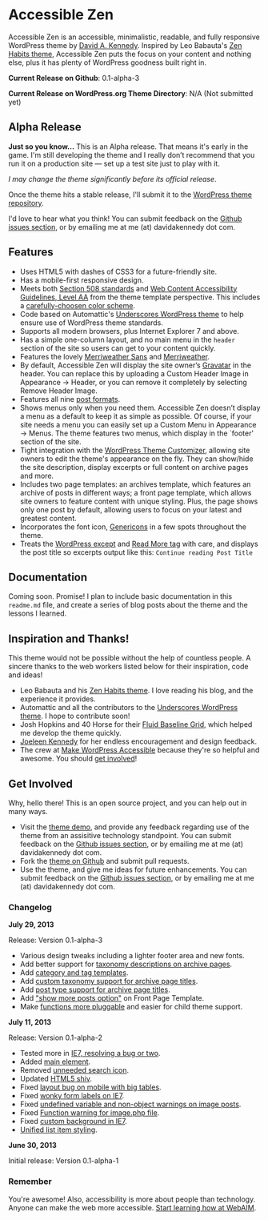 # Accessible Zen

Accessible Zen is an accessible, minimalistic, readable, and fully responsive WordPress theme by [David A. Kennedy](http://davidakennedy.com). Inspired by Leo Babauta's [Zen Habits theme](http://zenhabits.net/theme/), Accessible Zen puts the focus on your content and nothing else, plus it has plenty of WordPress goodness built right in.

**Current Release on Github**: 0.1-alpha-3

**Current Release on WordPress.org Theme Directory**: N/A (Not submitted yet)

## Alpha Release

**Just so you know...** This is an Alpha release. That means it's early in the game. I'm still developing the theme and I really don’t recommend that you run it on a production site — set up a test site just to play with it.

*I may change the theme significantly before its official release*.

Once the theme hits a stable release, I'll submit it to the [WordPress theme repository](http://wordpress.org/themes/).

I'd love to hear what you think! You can submit feedback on the [Github issues section](https://github.com/davidakennedy/accessible-zen/issues), or by emailing me at me (at) davidakennedy dot com.

## Features

- Uses HTML5 with dashes of CSS3 for a future-friendly site.
- Has a mobile-first responsive design.
- Meets both [Section 508 standards](http://www.section508.gov/index.cfm?&FuseAction=Content&ID=12) and [Web Content Accessibility Guidelines, Level AA](http://www.w3.org/TR/WCAG/) from the theme template perspective. This includes a [carefully-choosen color scheme](http://accessibility.oit.ncsu.edu/tools/color-contrast/accessible-color-palette.php?&colors=ffffff,f5f5f5,d5d5d5,e5e5e5,333333,666666,e5f7ff,00628c,00354C,00628,C,008FCC,006e9d&main=ffffff&level=AA).
- Code based on Automattic's [Underscores WordPress theme](http://underscores.me/) to help ensure use of WordPress theme standards.
- Supports all modern browsers, plus Internet Explorer 7 and above.
- Has a simple one-column layout, and no main menu in the `header` section of the site so users can get to your content quickly.
- Features the lovely [Merriweather Sans](http://www.google.com/fonts/specimen/Merriweather+Sans) and [Merriweather](hhttp://www.google.com/fonts/specimen/Merriweather).
- By default, Accessible Zen will display the site owner’s [Gravatar](http://en.gravatar.com/) in the header. You can replace this by uploading a Custom Header Image in Appearance -> Header, or you can remove it completely by selecting Remove Header Image.
- Features all nine [post formats](http://codex.wordpress.org/Post_Formats).
- Shows menus only when you need them. Accessible Zen doesn’t display a menu as a default to keep it as simple as possible. Of course, if your site needs a menu you can easily set up a Custom Menu in Appearance -> Menus. The theme features two menus, which display in the `footer' section of the site.
- Tight integration with the [WordPress Theme Customizer](https://codex.wordpress.org/Theme_Customization_API), allowing site owners to edit the theme's appearance on the fly. They can show/hide the site description, display excerpts or full content on archive pages and more.
- Includes two page templates: an archives template, which features an archive of posts in different ways; a front page template, which allows site owners to feature content with unique styling. Plus, the page shows only one post by default, allowing users to focus on your latest and greatest content.
- Incorporates the font icon, [Genericons](http://genericons.com/) in a few spots throughout the theme.
- Treats the [WordPress except](http://codex.wordpress.org/Excerpt) and [Read More tag](http://codex.wordpress.org/Customizing_the_Read_More) with care, and displays the post title so excerpts output like this: `Continue reading Post Title`

## Documentation

Coming soon. Promise! I plan to include basic documentation in this `readme.md` file, and create a series of blog posts about the theme and the lessons I learned.

## Inspiration and Thanks!
 
This theme would not be possible without the help of countless people. A sincere thanks to the web workers listed below for their inspiration, code and ideas!

- Leo Babauta and his [Zen Habits theme](http://zenhabits.net/theme/). I love reading his blog, and the experience it provides.
- Automattic and all the contributors to the [Underscores WordPress theme](http://underscores.me/). I hope to contribute soon!
- Josh Hopkins and 40 Horse for their [Fluid Baseline Grid](http://fluidbaselinegrid.com/), which helped me develop the theme quickly.
- [Joeleen Kennedy](http://joeleen.net) for her endless encouragement and design feedback.
- The crew at [Make WordPress Accessible](http://make.wordpress.org/accessibility/) because they're so helpful and awesome. You should [get involved](http://make.wordpress.org/accessibility/join-us/)!

## Get Involved

Why, hello there! This is an open source project, and you can help out in many ways.

- Visit the [theme demo](http://wpthemes.davidakennedy.com/accessible-zen/), and provide any feedback regarding use of the theme from an assisitive technology standpoint. You can submit feedback on the [Github issues section](https://github.com/davidakennedy/Accessible-Zen/issues), or by emailing me at me (at) davidakennedy dot com.
- Fork the [theme on Github](https://github.com/davidakennedy/Accessible-Zen/) and submit pull requests.
- Use the theme, and give me ideas for future enhancements. You can submit feedback on the [Github issues section](https://github.com/davidakennedy/Accessible-Zen/issues), or by emailing me at me (at) davidakennedy dot com.

### Changelog

**July 29, 2013**

Release: Version 0.1-alpha-3

- Various design tweaks including a lighter footer area and new fonts.
- Add better support for [taxonomy descriptions on archive pages](https://github.com/davidakennedy/accessible-zen/issues/25).
- Add [category and tag templates](https://github.com/davidakennedy/accessible-zen/issues/24).
- Add [custom taxonomy support for archive page titles](https://github.com/davidakennedy/accessible-zen/issues/23).
- Add [post type support for archive page titles](https://github.com/davidakennedy/accessible-zen/issues/22).
- Add ["show more posts option"](https://github.com/davidakennedy/accessible-zen/issues/21) on Front Page Template.
- Make [functions more pluggable](https://github.com/davidakennedy/accessible-zen/issues/20) and easier for child theme support.

**July 11, 2013**

Release: Version 0.1-alpha-2

- Tested more in [IE7, resolving a bug or two](https://github.com/davidakennedy/accessible-zen/issues/1).
- Added [main element](https://github.com/davidakennedy/accessible-zen/issues/6).
- Removed [unneeded search icon](https://github.com/davidakennedy/accessible-zen/issues/8).
- Updated [HTML5 shiv](https://github.com/davidakennedy/accessible-zen/issues/9).
- Fixed [layout bug on mobile with big tables](https://github.com/davidakennedy/accessible-zen/issues/10).
- Fixed [wonky form labels on IE7](https://github.com/davidakennedy/accessible-zen/issues/13).
- Fixed [undefined variable and non-object warnings on image posts](https://github.com/davidakennedy/accessible-zen/issues/14).
- Fixed [Function warning for image.php file](https://github.com/davidakennedy/accessible-zen/issues/15).
- Fixed [custom background in IE7](https://github.com/davidakennedy/accessible-zen/issues/18).
- [Unified list item styling](https://github.com/davidakennedy/accessible-zen/issues/19).

**June 30, 2013**

Initial release: Version 0.1-alpha-1

### Remember

You're awesome! Also, accessibility is more about people than technology. Anyone can make the web more accessible. [Start learning how at WebAIM](http://webaim.org/).